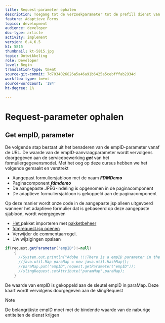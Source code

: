 ```yaml
---
title: Request-parameter ophalen
description: Toegang tot de verzoekparameter tot de prefill dienst van een model van vormgegevens
feature: Adaptieve Forms
topics: development
audience: developer
doc-type: article
activity: implement
version: 6.4,6.5
kt: 5815
thumbnail: kt-5815.jpg
topic: Ontwikkeling
role: Developer
level: Begin
translation-type: tm+mt
source-git-commit: 7d7034026826a5a46a91b6425a5cebfffab2934d
workflow-type: tm+mt
source-wordcount: '184'
ht-degree: 1%

---
```


# Request-parameter ophalen

## Get empID, parameter

De volgende stap bestaat uit het benaderen van de empID-parameter vanaf de URL. De waarde van de empID-aanvraagparameter wordt vervolgens doorgegeven aan de servicebewerking **_get_** van het formuliergegevensmodel.
Met het oog op deze cursus hebben we het volgende gemaakt en verstrekt

* Aangepast formuliersjabloon met de naam **_FDMDemo_**
* Paginacomponent **_fdmdemo_**
* De aangepaste JPEG-indeling is opgenomen in de paginacomponent
* De adaptieve formuliersjabloon is gekoppeld aan de paginacomponent

Op deze manier wordt onze code in de aangepaste jsp alleen uitgevoerd wanneer het adaptieve formulier dat is gebaseerd op deze aangepaste sjabloon, wordt weergegeven

* [Het ](assets/template-page-component.zip) pakket importeren met  [pakketbeheer](http://localhost:4502/crx/packmgr/index.jsp)
* [fdmrequest.jsp openen](http://localhost:4502/crx/de/index.jsp#/apps/fdmdemo/component/page/fdmdemo/fdmrequest.jsp)
* Verwijder de commentaarregel.
* Uw wijzigingen opslaan

```java
if(request.getParameter("empID")!=null)
    {
      //System.out.println("Adobe !!!There is a empID parameter in the request "+request.getParameter("empID"));
      //java.util.Map paraMap = new java.util.HashMap();
      //paraMap.put("empID",request.getParameter("empID"));
      //slingRequest.setAttribute("paramMap",paraMap);
    }
```

De waarde van empID is gekoppeld aan de sleutel empID in paraMap. Deze kaart wordt vervolgens doorgegeven aan de slingRequest

>[!NOTE]
>
>De belangrijkste empID moet met de bindende waarde van de naburige entiteiten de dienst krijgen
